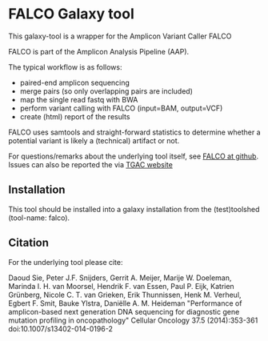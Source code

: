 FALCO Galaxy tool
====================

This galaxy-tool is a wrapper for the Amplicon Variant Caller FALCO

FALCO is part of the Amplicon Analysis Pipeline (AAP).

The typical workflow is as follows:
* paired-end amplicon sequencing
* merge pairs (so only overlapping pairs are included)
* map the single read fastq with BWA
* perform variant calling with FALCO (input=BAM, output=VCF)
* create (html) report of the results

FALCO uses samtools and straight-forward statistics to determine whether a
potential variant is likely a (technical) artifact or not.

For questions/remarks about the underlying tool itself, see [FALCO at github]. Issues can also be reported the via [TGAC website]

[Falco at github]: https://github.com/tgac-vumc/falco/
[TGAC website]: http://www.tgac.nl/

Installation
---------------------

This tool should be installed into a galaxy installation from the (test)toolshed (tool-name: falco).


Citation
---------------------

For the underlying tool please cite: 

Daoud Sie, Peter J.F. Snijders, Gerrit A. Meijer, Marije W. Doeleman, Marinda I. H. van Moorsel, Hendrik F. van Essen, Paul P. Eijk, Katrien Grünberg, Nicole C. T. van Grieken, Erik Thunnissen, Henk M. Verheul, Egbert F. Smit, Bauke Ylstra, Daniëlle A. M. Heideman "Performance of amplicon-based next generation DNA sequencing for diagnostic gene mutation profiling in oncopathology" Cellular Oncology 37.5 (2014):353-361 doi:10.1007/s13402-014-0196-2

